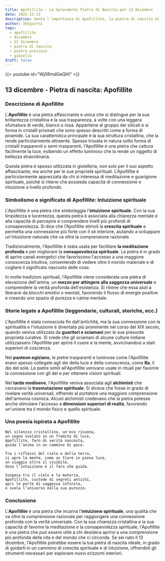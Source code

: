 ```yaml
---
title: Apofillite - La Splendente Pietra di Nascita per 13 dicembre
date: 2025-12-13
description: Senta l'importanza di Apofillite, la pietra di nascita di 13 dicembre che simboleggia Intuizione spirituale. Lasci che la sua bellezza e il suo significato illuminino la sua giornata.
author: 365giorni
tags:
  - apofillite
  - dicembre
  - 13 dicembre
  - pietra di nascita
  - pietra preziosa
  - gioiello
draft: false
---
```


{{< youtube id="Wj0RmdGeQHI" >}}

## 13 dicembre - Pietra di nascita: Apofillite

### Descrizione di Apofillite

L'**Apofillite** è una pietra affascinante e unica che si distingue per la sua brillantezza cristallina e la sua trasparenza, a volte con una leggera sfumatura di verde, bianco o rosa. Appartiene al gruppo dei silicati e si forma in cristalli prismati che sono spesso descritti come a forma di piramide. La sua caratteristica principale è la sua struttura cristallina, che la rende particolarmente attraente. Spesso trovata in natura sotto forma di cristalli trasparenti o semi-trasparenti, l'Apofillite è una pietra che cattura facilmente la luce, esibendo un effetto luminoso che la rende un oggetto di bellezza straordinaria.

Questa pietra è spesso utilizzata in gioielleria, non solo per il suo aspetto affascinante, ma anche per le sue proprietà spirituali. L'Apofillite è particolarmente apprezzata da chi si interessa di meditazione e guarigione spirituale, poiché si ritiene che possieda capacità di connessione e intuizione a livello profondo.

### Simbolismo e significato di Apofillite: Intuizione spirituale

L'Apofillite è una pietra che simboleggia l'**intuizione spirituale**. Con la sua limpidezza e lucentezza, questa pietra è associata alla chiarezza mentale e alla capacità di percepire e comprendere livelli più profondi di consapevolezza. Si dice che l'Apofillite stimoli la **crescita spirituale** e permetta una connessione più forte con il sé interiore, aiutando a sviluppare un'intuizione naturale che va oltre la comprensione razionale.

Tradizionalmente, l'Apofillite è stata usata per facilitare **la meditazione profonda** e per migliorare la **consapevolezza spirituale**. La pietra è in grado di aprire canali energetici che favoriscono l'accesso a una maggiore conoscenza intuitiva, consentendo di vedere oltre il mondo materiale e di cogliere il significato nascosto delle cose.

In molte tradizioni spirituali, l'Apofillite viene considerata una pietra di elevazione dell'anima, un **mezzo per attingere alla saggezza universale** e comprendere la verità profonda dell'esistenza. Si ritiene che essa aiuti a liberarsi da blocchi emotivi o mentali, favorendo il flusso di energie positive e creando uno spazio di purezza e calma mentale.

### Storie legate a Apofillite (leggendarie, culturali, storiche, ecc.)

L'Apofillite è stata conosciuta fin dall'antichità, ma la sua connessione con la spiritualità e l'intuizione è diventata più prominente nel corso del XIX secolo, quando veniva utilizzata da **guaritori e sciamani** per le sue presunte proprietà curative. Si crede che gli sciamani di alcune culture indiane utilizzassero l'Apofillite per aprire il cuore e la mente, avvicinandosi a stati superiori di coscienza.

Nel **panteon egiziano**, le pietre trasparenti e luminose come l'Apofillite erano spesso collegate agli dei della luce e della conoscenza, come **Ra**, il dio del sole. Le pietre simili all'Apofillite venivano usate in rituali per favorire la connessione con gli dei e per ottenere visioni spirituali.

Nel **tardo medioevo**, l'Apofillite veniva associata agli **alchimisti** che cercavano la **trasmutazione spirituale**. Si diceva che fosse in grado di rivelare verità universali, offrendo al portatore una maggiore comprensione dell'armonia cosmica. Alcuni alchimisti credevano che la pietra potesse anche stimolare l'accesso a **dimensioni superiori di realtà**, favorendo un'unione tra il mondo fisico e quello spirituale.

### Una poesia ispirata a Apofillite

```
Nel silenzio cristallino, un'eco risuona,
un sogno svelato in un fremito di luce,
Apofillite, faro di verità nascosta,
guida l’anima in un cammino di pace.

Tra i riflessi del cielo e della terra,
si apre la mente, come un fiore in piena luce,
un viaggio oltre il visibile,
dove l’intuizione è il faro che guida.

Sospesa tra il cielo e la materia,
Apofillite, custode di segreti antichi,
apri le porte di saggezza infinita,
e svela l’universo nella sua purezza.
```

### Conclusione

L'**Apofillite** è una pietra che incarna l'**intuizione spirituale**, una qualità che va oltre la comprensione razionale per raggiungere una connessione profonda con la verità universale. Con la sua chiarezza cristallina e la sua capacità di favorire la meditazione e la consapevolezza spirituale, l'Apofillite è una pietra che può essere utile a chi desidera aprirsi a una comprensione più profonda della vita e del mondo che ci circonda. Se sei nato il 13 dicembre, l'Apofillite potrebbe essere la tua pietra di nascita ideale, in grado di guidarti in un cammino di crescita spirituale e di intuizione, offrendoti gli strumenti necessari per esplorare nuovi orizzonti interiori.